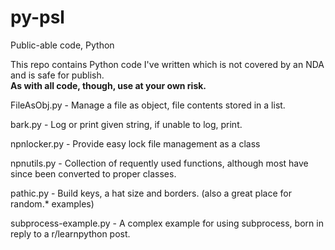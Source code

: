 py-psl
======

Public-able code, Python

This repo contains Python code I've written which is not covered by an NDA and is safe for publish. <br>
**As with all code, though, use at your own risk.**

FileAsObj.py - Manage a file as object, file contents stored in a list.

bark.py - Log or print given string, if unable to log, print.

npnlocker.py - Provide easy lock file management as a class

npnutils.py - Collection of requently used functions, although most have since been converted to proper classes.

pathic.py - Build keys, a hat size and borders. (also a great place for random.* examples)

subprocess-example.py - A complex example for using subprocess, born in reply to a r/learnpython post.